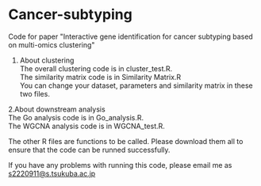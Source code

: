 # Cancer-subtyping
Code for paper "Interactive gene identification for cancer subtyping based on multi-omics clustering"  

1. About clustering  
The overall clustering code is in cluster_test.R.  
The similarity matrix code is in Similarity Matrix.R  
You can change your dataset, parameters and similarity matrix in these two files.  

 2.About downstream analysis  
The Go analysis code is in Go_analysis.R.  
The WGCNA analysis code is in WGCNA_test.R.  

The other R files are functions to be called. Please download them all to ensure that the code can be runned successfully.  

If you have any problems with running this code, please email me as s2220911@s.tsukuba.ac.jp  
